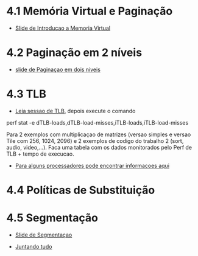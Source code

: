 
# 4.1 Memória Virtual e Paginação

* [Slide de Introducao a Memoria Virtual](https://docs.google.com/presentation/d/1PZwj5ncfjXe3fdfjS6MDYy7n8uddo06LDOdEchWE_pA/edit?usp=sharing)

# 4.2 Paginação em 2 níveis

* [slide de Paginaçao em dois niveis](https://drive.google.com/file/d/1Q1h-TT0stVY3nmg1HiMQF5iU9g0PfcF0/view?usp=sharing)

# 4.3 TLB

* [Leia sessao de TLB](https://rigtorp.se/virtual-memory/), depois execute o comando

perf stat -e dTLB-loads,dTLB-load-misses,iTLB-loads,iTLB-load-misses

Para 2 exemplos com multiplicaçao de matrizes (versao simples e versao Tile com 256, 1024, 2096) e 2 exemplos de codigo do trabalho 2 (sort, audio, video,...). Faca uma tabela com os dados monitorados pelo Perf de TLB + tempo de execucao.

* [Para alguns processadores pode encontrar informacoes aqui](https://en.wikichip.org/wiki/WikiChip)

# 4.4 Políticas de Substituição 


# 4.5 Segmentação

* [Slide de Segmentaçao](https://drive.google.com/file/d/1ZDhQ-uBpwwxrD_OW-lTN9_AA14ulODRB/view?usp=sharing)

* [Juntando tudo](https://drive.google.com/file/d/1uqJv3yXlXdjwAsUyNtCsfz2sq_ArXz_w/view?usp=sharing)

